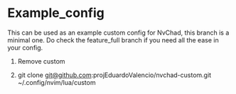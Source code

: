 # Example_config

This can be used as an example custom config for NvChad, this branch is a minimal one. Do check the feature_full branch if you need all the ease in your config.

1. Remove custom

2. git clone git@github.com:projEduardoValencio/nvchad-custom.git ~/.config/nvim/lua/custom

